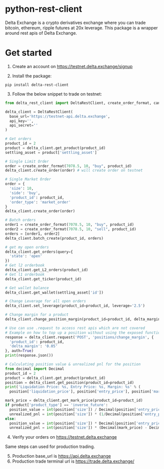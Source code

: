# python-rest-client

Delta Exchange is a crypto derivatives exchange where you can trade bitcoin, ethereum, ripple futures at 20x leverage. This package is a wrapper around rest apis of Delta Exchange.

# Get started

1. Create an account on https://testnet.delta.exchange/signup

2. Install the package:

```
pip install delta-rest-client
```

3. Follow the below snippet to trade on testnet:

```python
from delta_rest_client import DeltaRestClient, create_order_format, cancel_order_format, round_by_tick_size

delta_client = DeltaRestClient(
  base_url='https://testnet-api.delta.exchange',
  api_key='',
  api_secret=''
)

# Get orders
product_id = 2
product = delta_client.get_product(product_id)
settling_asset = product['settling_asset']

# Single Limit Order
order = create_order_format(7078.5, 10, "buy", product_id)
delta_client.create_order(order) # will create order on testnet

# Single Market Order
order = {
  'size': 10,
  'side': 'buy',
  'product_id': product_id,
  'order_type': 'market_order'
}
delta_client.create_order(order)

# Batch orders
order1 = create_order_format(7078.5, 10, "buy", product_id)
order2 = create_order_format(7078.5, 10, "sell", product_id)
orders = [order1, order2]
delta_client.batch_create(product_id, orders)

# get my open orders
delta_client.get_orders(query={
  'state': 'open'
})
# Get l2 orderbook
delta_client.get_L2_orders(product_id)
# Get l1 orderbook
delta_client.get_ticker(product_id)

# Get wallet balance
delta_client.get_wallet(settling_asset['id'])

# Change Leverage for all open orders
delta_client.set_leverage(product_id=product_id, leverage='2.5')

# Change margin for a product
delta_client.change_position_margin(product_id=product_id, delta_margin='0.05')

# Use can use .request to access rest apis which are not covered
# Example on how to top up a position without using the exposed function
response = delta_client.request('POST', 'positions/change_margin', {
  'product_id': product_id,
  'delta_margin': '0.05'
}, auth=True)
print(response.json())

# Calculating position value & unrealized pnl for the position
from decimal import Decimal
product_id = 2
product = delta_client.get_product(product_id)
position = delta_client.get_position(product_id=product_id)
print('Liquidation Price: %s, Entry Price: %s, Margin: %s' % (
  position['liquidation_price'], position['entry_price'], position['margin']))

mark_price = delta_client.get_mark_price(product_id=product_id)
if product['product_type'] == 'inverse_future':
  position_value = int(position['size']) / Decimal(position['entry_price'])
  unrealized_pnl = int(position['size']) * (1/Decimal(position['entry_price']) - 1/Decimal(mark_price))
else:
  position_value = int(position['size']) * Decimal(position['entry_price'])
  unrealized_pnl = int(position['size']) * (Decimal(mark_price) - Decimal(position['entry_price']))
```

4. Verify your orders on https://testnet.delta.exchange

Same steps can used for production trading.

5. Production base_url is https://api.delta.exchange
6. Production trade terminal url is https://trade.delta.exchange/
